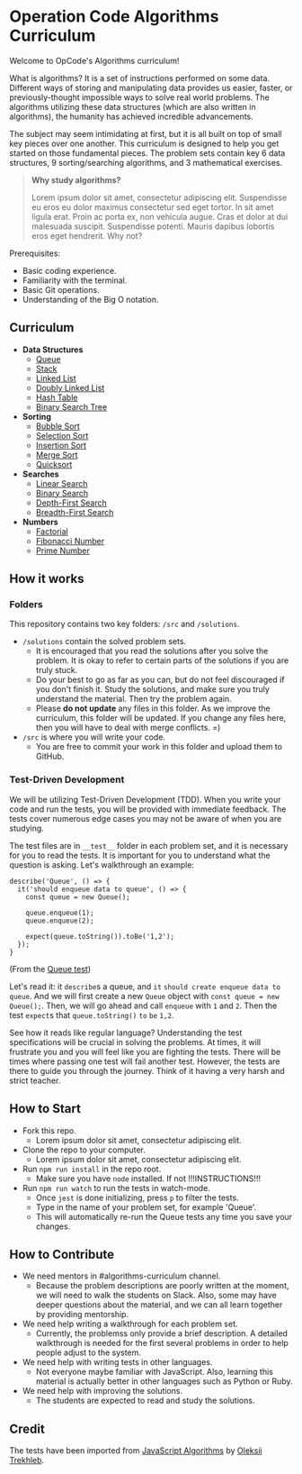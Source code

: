 # Operation Code Algorithms Curriculum

Welcome to OpCode's Algorithms curriculum!

What is algorithms? It is a set of instructions performed on some data. Different ways of storing and manipulating data provides us easier, faster, or previously-thought impossible ways to solve real world problems. The algorithms utilizing these data structures (which are also written in algorithms), the humanity has achieved incredible advancements.

The subject may seem intimidating at first, but it is all built on top of small key pieces over one another. This curriculum is designed to help you get started on those fundamental pieces. The problem sets contain key 6 data structures, 9 sorting/searching algorithms, and 3 mathematical exercises.

> **Why study algorithms?**
>
> Lorem ipsum dolor sit amet, consectetur adipiscing elit. Suspendisse eu eros eu dolor maximus consectetur sed eget tortor. In sit amet ligula erat. Proin ac porta ex, non vehicula augue. Cras et dolor at dui malesuada suscipit. Suspendisse potenti. Mauris dapibus lobortis eros eget hendrerit. Why not?

Prerequisites:

- Basic coding experience.
- Familiarity with the terminal.
- Basic Git operations.
- Understanding of the Big O notation.

## Curriculum

- **Data Structures**
  - [Queue](src/data-structures/queue)
  - [Stack](src/data-structures/stack)
  - [Linked List](src/data-structures/linked-list)
  - [Doubly Linked List](src/data-structures/doubly-linked-list)
  - [Hash Table](src/data-structures/hash-table)
  - [Binary Search Tree](src/data-structures/tree/binary-search-tree)
- **Sorting**
  - [Bubble Sort](src/algorithms/sorting/bubble-sort)
  - [Selection Sort](src/algorithms/sorting/selection-sort)
  - [Insertion Sort](src/algorithms/sorting/insertion-sort)
  - [Merge Sort](src/algorithms/sorting/merge-sort)
  - [Quicksort](src/algorithms/sorting/quick-sort)
- **Searches**
  - [Linear Search](src/algorithms/search/linear-search)
  - [Binary Search](src/algorithms/search/binary-search)
  - [Depth-First Search](src/algorithms/tree/depth-first-search)
  - [Breadth-First Search](src/algorithms/tree/breadth-first-search)
- **Numbers**
  - [Factorial](src/algorithms/numbers/factorial)
  - [Fibonacci Number](src/algorithms/numbers/fibonacci)
  - [Prime Number](src/algorithms/numbers/prime)

## How it works

### Folders

This repository contains two key folders: `/src` and `/solutions`.

- `/solutions` contain the solved problem sets.
  - It is encouraged that you read the solutions after you solve the problem. It is okay to refer to certain parts of the solutions if you are truly stuck.
  - Do your best to go as far as you can, but do not feel discouraged if you don't finish it. Study the solutions, and make sure you truly understand the material. Then try the problem again.
  - Please **do not update** any files in this folder. As we improve the curriculum, this folder will be updated. If you change any files here, then you will have to deal with merge conflicts. =)
- `/src` is where you will write your code.
  - You are free to commit your work in this folder and upload them to GitHub.

### Test-Driven Development

We will be utilizing Test-Driven Development (TDD). When you write your code and run the tests, you will be provided with immediate feedback. The tests cover numerous edge cases you may not be aware of when you are studying.

The test files are in `__test__` folder in each problem set, and it is necessary for you to read the tests. It is important for you to understand what the question is asking. Let's walkthrough an example:

```
describe('Queue', () => {
  it('should enqueue data to queue', () => {
    const queue = new Queue();

    queue.enqueue(1);
    queue.enqueue(2);

    expect(queue.toString()).toBe('1,2');
  });
}
```

(From the [Queue test](/src/data-structures/queue/__test__/Queue.test.js))

Let's read it: it `describe`s a queue, and `it` `should create enqueue data to queue`. And we will first create a new `Queue` object with `const queue = new Queue();`. Then, we will go ahead and call `enqueue` with `1` and `2`. Then the test `expect`s that `queue.toString()` `to` `be` `1,2`.

See how it reads like regular language? Understanding the test specifications will be crucial in solving the problems. At times, it will frustrate you and you will feel like you are fighting the tests. There will be times where passing one test will fail another test. However, the tests are there to guide you through the journey. Think of it having a very harsh and strict teacher.

## How to Start

- Fork this repo.
  - Lorem ipsum dolor sit amet, consectetur adipiscing elit.
- Clone the repo to your computer.
  - Lorem ipsum dolor sit amet, consectetur adipiscing elit.
- Run `npm run install` in the repo root.
  - Make sure you have `node` installed. If not !!!INSTRUCTIONS!!!
- Run `npm run watch` to run the tests in watch-mode.
  - Once `jest` is done initializing, press `p` to filter the tests.
  - Type in the name of your problem set, for example 'Queue'.
  - This will automatically re-run the Queue tests any time you save your changes.

## How to Contribute

- We need mentors in #algorithms-curriculum channel.
  - Because the problem descriptions are poorly written at the moment, we will need to walk the students on Slack. Also, some may have deeper questions about the material, and we can all learn together by providing mentorship.
- We need help writing a walkthrough for each problem set.
  - Currently, the problemss only provide a brief description. A detailed walkthrough is needed for the first several problems in order to help people adjust to the system.
- We need help with writing tests in other languages.
  - Not everyone maybe familiar with JavaScript. Also, learning this material is actually better in other languages such as Python or Ruby.
- We need help with improving the solutions.
  - The students are expected to read and study the solutions.

## Credit

The tests have been imported from [JavaScript Algorithms](https://github.com/trekhleb/javascript-algorithms) by [Oleksii Trekhleb](https://github.com/trekhleb/).
